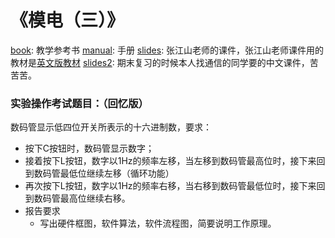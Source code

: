 《模电（三）》
===
[book](./book/): 教学参考书
[manual](./manual/): 手册
[slides](./slides/): 张江山老师的课件，张江山老师课件用的教材是[英文版教材](./book/Computer+Organization+and+Design+The+Hardware-Software+Interface,David+A.+Patterson,+John+L.+Hennessy,+5th+Edition.pdf)
[slides2](./slides2/): 期末复习的时候本人找通信的同学要的中文课件，苦苦苦。


### 实验操作考试题目：（回忆版）
数码管显示低四位开关所表示的十六进制数，要求：
* 按下C按钮时，数码管显示数字；
* 接着按下L按钮，数字以1Hz的频率左移，当左移到数码管最高位时，接下来回到数码管最低位继续左移（循环功能）
* 再次按下L按钮，数字以1Hz的频率右移，当右移到数码管最低位时，接下来回到数码管最高位继续右移。
* 报告要求
    + 写出硬件框图，软件算法，软件流程图，简要说明工作原理。